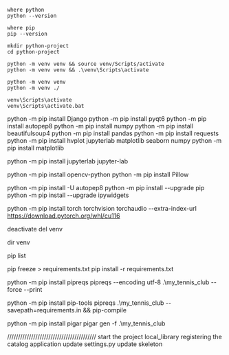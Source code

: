 `where python`    
`python --version`

`where pip`   
`pip --version`


`mkdir python-project`    
`cd python-project`


`python -m venv venv && source venv/Scripts/activate`   
`python -m venv venv && .\venv\Scripts\activate`

`python -m venv venv`   
`python -m venv ./`

`venv\Scripts\activate`    
`venv\Scripts\activate.bat`

python -m pip install Django
python -m pip install pyqt6
python -m pip install autopep8
python -m pip install numpy
python -m pip install beautifulsoup4
python -m pip install pandas
python -m pip install requests
python -m pip install hvplot jupyterlab matplotlib seaborn numpy
python -m pip install matplotlib

python -m pip install jupyterlab
jupyter-lab

python -m pip install opencv-python
python -m pip install Pillow

python -m pip install -U autopep8
python -m pip install --upgrade pip
python -m pip install --upgrade ipywidgets

python -m pip install torch torchvision torchaudio --extra-index-url https://download.pytorch.org/whl/cu116


deactivate
del venv

dir venv

pip list

pip freeze > requirements.txt
pip install -r requirements.txt

python -m pip install pipreqs
pipreqs --encoding utf-8 .\my_tennis_club --force --print

python -m pip install pip-tools
pipreqs .\my_tennis_club --savepath=requirements.in && pip-compile

python -m pip install pigar
pigar gen -f .\my_tennis_club




/////////////////////////////////////////
start the project local_library
registering the catalog application
update settings.py
update skeleton
